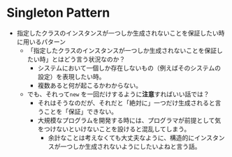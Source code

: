 # Singleton Pattern
- 指定したクラスのインスタンスが一つしか生成されないことを保証したい時に用いるパターン
	- 「指定したクラスのインスタンスが一つしか生成されないことを保証したい時」とはどう言う状況なのか？
		- システムにおいて一個しか存在しないもの（例えばそのシステムの設定）を表現したい時。
		- 複数あると何が起こるかわからない。
	- でも、それって`new` を一回だけするように**注意**すればいい話では？
		- それはそうなのだが、それだと「絶対に」一つだけ生成されると言うことを「保証」できない。
		- 大規模なプログラムを開発する時には、プログラマが前提として気をつけないといけないことを設けると混乱してしまう。
			- 余計なことは考えなくても大丈夫なように、構造的にインスタンスが一つしか生成されないようにしたいよねと言う話。
